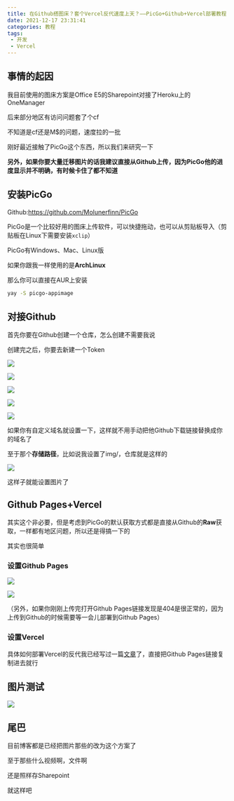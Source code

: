 ```yaml
---
title: 在Github搭图床？套个Vercel反代速度上天？——PicGo+Github+Vercel部署教程
date: 2021-12-17 23:31:41
categories: 教程
tags: 
 - 开发
 - Vercel
---
```


## 事情的起因

我目前使用的图床方案是Office E5的Sharepoint对接了Heroku上的OneManager

后来部分地区有访问问题套了个cf

不知道是cf还是M$的问题，速度拉的一批

刚好最近接触了PicGo这个东西，所以我们来研究一下

**另外，如果你要大量迁移图片的话我建议直接从Github上传，因为PicGo他的进度显示并不明确，有时候卡住了都不知道**

## 安装PicGo

Github:https://github.com/Molunerfinn/PicGo

PicGo是一个比较好用的图床上传软件，可以快捷拖动，也可以从剪贴板导入（剪贴板在Linux下需要安装`xclip`）

PicGo有Windows、Mac、Linux版

如果你跟我一样使用的是**ArchLinux**

那么你可以直接在AUR上安装

~~~bash
yay -S picgo-appimage
~~~

## 对接Github

首先你要在Github创建一个仓库，怎么创建不需要我说

创建完之后，你要去新建一个Token

![](https://pic.lanta.cyou/img/2021-12-17_23-48.png)

![](https://pic.lanta.cyou/img/2021-12-17_23-50.png)

![](https://pic.lanta.cyou/img/2021-12-17_23-51.png)

![](https://pic.lanta.cyou/img/2021-12-17_23-52.png)

![](https://pic.lanta.cyou/img/2021-12-17_23-54.png)

如果你有自定义域名就设置一下，这样就不用手动把他Github下载链接替换成你的域名了

至于那个**存储路径**，比如说我设置了img/，仓库就是这样的

![](https://pic.lanta.cyou/img/2021-12-17_23-56.png)

这样子就能设置图片了

## Github Pages+Vercel

其实这个非必要，但是考虑到PicGo的默认获取方式都是直接从Github的**Raw**获取，一样都有地区问题，所以还是得搞一下的

其实也很简单

### 设置Github Pages

![](https://pic.lanta.cyou/img/2021-12-17_23-58.png)

![](https://pic.lanta.cyou/img/2021-12-17_23-59.png)

（另外，如果你刚刚上传完打开Github Pages链接发现是404是很正常的，因为上传到Github的时候需要等一会儿部署到Github Pages）

### 设置Vercel

具体如何部署Vercel的反代我已经写过一篇[文章](https://www.lantacn.xyz/2021/12/11/vercel-proxy/)了，直接把Github Pages链接复制进去就行

## 图片测试

![](https://pic.lanta.cyou/img/836727.jpg)

## 尾巴

目前博客都是已经把图片那些的改为这个方案了

至于那些什么视频啊，文件啊

还是照样存Sharepoint

就这样吧
